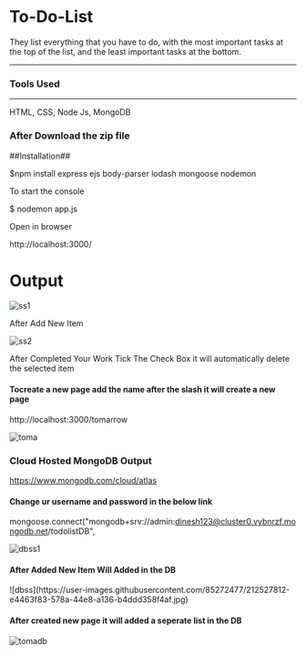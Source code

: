 # To-Do-List
They list everything that you have to do, with the most important tasks at the top of the list, and the least important tasks at the bottom.
<hr>
<h3>Tools Used</h3>
<hr>
HTML, CSS, Node Js, MongoDB

<h3>After Download the zip file</h3>

##Installation##

$npm install express ejs body-parser lodash mongoose nodemon

To start the console 

$ nodemon app.js

Open in browser 

http://localhost:3000/

<h1>Output</h1>

![ss1](https://user-images.githubusercontent.com/85272477/212527664-cfa24e6a-368a-418b-a111-851363cccd63.jpg)

After Add New Item

![ss2](https://user-images.githubusercontent.com/85272477/212527713-8331531e-84f0-4fbb-9657-08feb06b9b31.jpg)

After Completed Your Work Tick The Check Box it will automatically delete the selected item

<h4>Tocreate a new page add the name after the slash it will create a new page</h4> 
http://localhost:3000/tomarrow

![toma](https://user-images.githubusercontent.com/85272477/212527798-941aa5b6-1c80-4e7d-abc4-0623a836eb57.jpg)

<h3>Cloud Hosted MongoDB Output</h3>

https://www.mongodb.com/cloud/atlas

<h4>Change ur username and password in the below link</h4>

mongoose.connect("mongodb+srv://admin:dinesh123@cluster0.vybnrzf.mongodb.net/todolistDB", 

![dbss1](https://user-images.githubusercontent.com/85272477/212528215-f98e0361-f762-487a-9795-d7d943a11cff.jpg)

<h4>After Added New Item Will Added in the DB</h4>
![dbss](https://user-images.githubusercontent.com/85272477/212527812-e4463f83-578a-44e8-a136-b4ddd358f4af.jpg)

<h4>After created new page it will added a seperate list in the DB</h4>


![tomadb](https://user-images.githubusercontent.com/85272477/212528425-18cdc32c-79e9-485a-8c9f-5396c683f36a.jpg)
